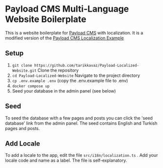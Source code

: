 # Payload CMS Multi-Language Website Boilerplate

This is a website boilerplate for [Payload CMS](https://payloadcms.com/) with localization.
It is a modified version of the [Payload CMS Localization Example](https://github.com/payloadcms/payload/tree/main/examples/localization)


## Setup

1. `git clone https://github.com/tarikkavaz/Payload-Localized-Website.git` Clone the repository
2. `cd Payload-Localized-Website` Navigate to the project directory
3. `cp .env.example .env` (copy the .env.example file to .env) 
4. `docker compose up`
5. Seed your database in the admin panel (see below)

## Seed

To seed the database with a few pages and posts you can click the 'seed database' link from the admin panel.
The seed contains English and Turkish pages and posts. 

## Add Locale

To add a locale to the app, edit the file `src/i18n/localization.ts` .
Add your locale code and name as a label. The file is self-explanatory.
